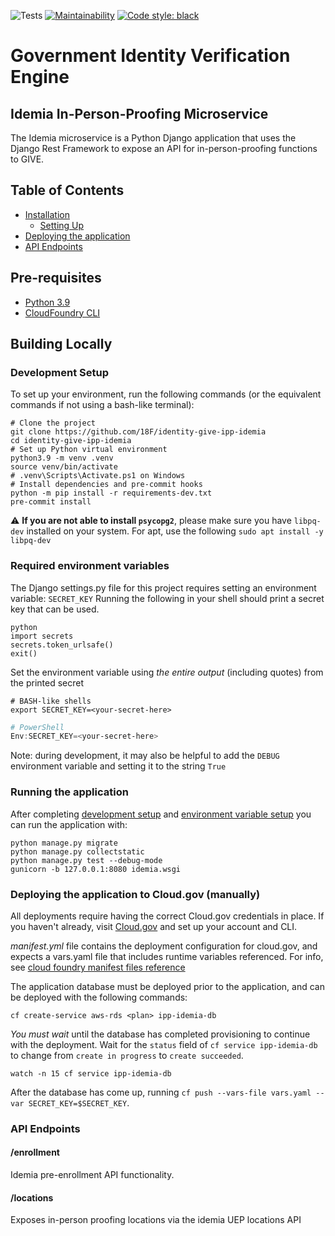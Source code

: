 ![Tests](https://github.com/18F/identity-give-ipp-idemia/workflows/Unit-Tests/badge.svg)
[![Maintainability](https://api.codeclimate.com/v1/badges/7a72205acec6d179707c/maintainability)](https://codeclimate.com/github/18F/identity-give-ipp-idemia/maintainability)
[![Code style: black](https://img.shields.io/badge/code%20style-black-000000.svg)](https://github.com/psf/black)

# Government Identity Verification Engine

## Idemia In-Person-Proofing Microservice

The Idemia microservice is a Python Django application that uses the Django Rest Framework to expose an API for in-person-proofing functions to GIVE.

## Table of Contents
- [Installation](#installation)
    - [Setting Up](#setting-up-your-environment)
- [Deploying the application](#deploying-the-application-to-cloud.gov)
- [API Endpoints](#api-endpoints)

## Pre-requisites
- [Python 3.9](https://www.python.org/)
- [CloudFoundry CLI](https://docs.cloudfoundry.org/cf-cli/)

## Building Locally

### Development Setup
To set up your environment, run the following commands (or the equivalent commands if not using a bash-like terminal):
```shell
# Clone the project
git clone https://github.com/18F/identity-give-ipp-idemia
cd identity-give-ipp-idemia
# Set up Python virtual environment
python3.9 -m venv .venv
source venv/bin/activate
# .venv\Scripts\Activate.ps1 on Windows
# Install dependencies and pre-commit hooks
python -m pip install -r requirements-dev.txt
pre-commit install
```

:warning: **If you are not able to install `psycopg2`**, please make sure you have `libpq-dev` installed on your system. For apt, use the following `sudo apt install -y libpq-dev`

### Required environment variables
The Django settings.py file for this project requires setting an environment variable: `SECRET_KEY`
Running the following in your shell should print a secret key that can be used.
```shell
python
import secrets
secrets.token_urlsafe()
exit()

```

Set the environment variable using *the entire output* (including quotes) from the printed secret
```shell
# BASH-like shells
export SECRET_KEY=<your-secret-here>
```
```powershell
# PowerShell
Env:SECRET_KEY=<your-secret-here>
```
Note: during development, it may also be helpful to add the `DEBUG` environment variable and setting it to the string `True`


### Running the application
After completing [development setup](#development-setup) and [environment variable setup](#required-environment-variables) you can run the application with:
```shell
python manage.py migrate
python manage.py collectstatic
python manage.py test --debug-mode
gunicorn -b 127.0.0.1:8080 idemia.wsgi
```

### Deploying the application to Cloud.gov (manually)
All deployments require having the correct Cloud.gov credentials in place. If you haven't already, visit [Cloud.gov](https://cloud.gov) and set up your account and CLI.

*manifest.yml* file contains the deployment configuration for cloud.gov, and expects a vars.yaml file that includes runtime variables referenced. For info, see [cloud foundry manifest files reference](https://docs.cloudfoundry.org/devguide/deploy-apps/manifest-attributes.html)

The application database must be deployed prior to the application, and can be deployed with the following commands:
```shell
cf create-service aws-rds <plan> ipp-idemia-db
```

*You must wait* until the database has completed provisioning to continue with the deployment. Wait for the `status` field of `cf service ipp-idemia-db` to change from `create in progress` to `create succeeded`.
```shell
watch -n 15 cf service ipp-idemia-db
```

After the database has come up, running `cf push --vars-file vars.yaml --var SECRET_KEY=$SECRET_KEY`.

### API Endpoints
#### /enrollment
Idemia pre-enrollment API functionality.

#### /locations
Exposes in-person proofing locations via the idemia UEP locations API
